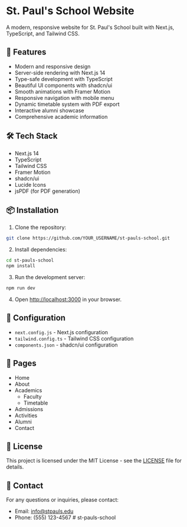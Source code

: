 # St. Paul's School Website

A modern, responsive website for St. Paul's School built with Next.js, TypeScript, and Tailwind CSS.

## 🚀 Features

- Modern and responsive design
- Server-side rendering with Next.js 14
- Type-safe development with TypeScript
- Beautiful UI components with shadcn/ui
- Smooth animations with Framer Motion
- Responsive navigation with mobile menu
- Dynamic timetable system with PDF export
- Interactive alumni showcase
- Comprehensive academic information

## 🛠️ Tech Stack

- Next.js 14
- TypeScript
- Tailwind CSS
- Framer Motion
- shadcn/ui
- Lucide Icons
- jsPDF (for PDF generation)

## 📦 Installation

1. Clone the repository:
```bash
git clone https://github.com/YOUR_USERNAME/st-pauls-school.git
```

2. Install dependencies:
```bash
cd st-pauls-school
npm install
```

3. Run the development server:
```bash
npm run dev
```

4. Open [http://localhost:3000](http://localhost:3000) in your browser.

## 🔧 Configuration

- `next.config.js` - Next.js configuration
- `tailwind.config.ts` - Tailwind CSS configuration
- `components.json` - shadcn/ui configuration

## 📱 Pages

- Home
- About
- Academics
  - Faculty
  - Timetable
- Admissions
- Activities
- Alumni
- Contact

## 📄 License

This project is licensed under the MIT License - see the [LICENSE](LICENSE) file for details.

## 👥 Contact

For any questions or inquiries, please contact:
- Email: info@stpauls.edu
- Phone: (555) 123-4567
#   s t - p a u l s - s c h o o l  
 
